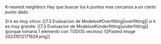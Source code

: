 K-nearest neighbors 
Hay que buscar los k puntos mas cercanos a un cierto punto dado.

Si k es muy chico: [[7.3 Evaluacion de Modelos#Overfitting|overfitting]]
si k es muy grande: [[7.3 Evaluacion de Modelos#Underfitting|underfitting]] (porque tomaria 1 elemento con TODOS vecinos)
![[Pasted image 20231012171629.png]]